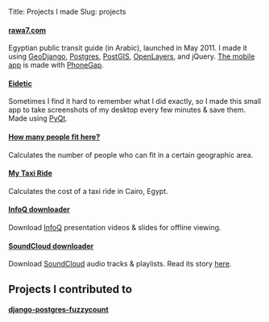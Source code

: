 Title: Projects I made
Slug: projects

#### [rawa7.com](http://rawa7.com)
Egyptian public transit guide (in Arabic), launched in May 2011. I made it using [GeoDjango](https://docs.djangoproject.com/en/dev/ref/contrib/gis/), [Postgres](http://www.postgresql.org/), [PostGIS](http://postgis.net/), [OpenLayers](http://openlayers.org/), and jQuery. [The mobile app](https://play.google.com/store/apps/details?id=com.eg.rawa7&hl=en) is made with [PhoneGap](http://phonegap.com/).

#### [Eidetic](https://github.com/mtayseer/eidetic)
Sometimes I find it hard to remember what I did exactly, so I made this small app to take screenshots of my desktop every few minutes & save them. Made using [PyQt](http://www.riverbankcomputing.com/software/pyqt/intro).

#### [How many people fit here?](http://howmanypeoplefithere.rawa7.com/)
Calculates the number of people who can fit in a certain geographic area.

#### [My Taxi Ride](http://mtayseer.github.io/my-taxi-ride/)
Calculates the cost of a taxi ride in Cairo, Egypt.

#### [InfoQ downloader](https://github.com/mtayseer/infoq-downloader)
Download [InfoQ](http://www.infoq.com) presentation videos & slides for offline viewing.

#### [SoundCloud downloader](https://github.com/mtayseer/sc-downloader)
Download [SoundCloud](https://soundcloud.com/) audio tracks & playlists. Read its story [here](/2014/06/02/soundcloud-playlist-downloader/).

## Projects I contributed to

#### [django-postgres-fuzzycount](https://github.com/stephenmcd/django-postgres-fuzzycount)
